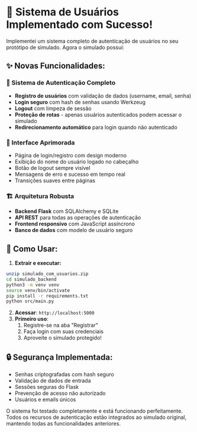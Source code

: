 # 🎉 Sistema de Usuários Implementado com Sucesso!
Implementei um sistema completo de autenticação de usuários no seu protótipo de simulado. Agora o simulado possui:

## ✨ Novas Funcionalidades:
### 🔐 Sistema de Autenticação Completo
  * **Registro de usuários** com validação de dados (username, email, senha)
  * **Login seguro** com hash de senhas usando Werkzeug
  * **Logout** com limpeza de sessão
  * **Proteção de rotas** - apenas usuários autenticados podem acessar o simulado
  * **Redirecionamento automático** para login quando não autenticado

### 🎯 Interface Aprimorada
  * Página de login/registro com design moderno
  * Exibição do nome do usuário logado no cabeçalho
  * Botão de logout sempre visível
  * Mensagens de erro e sucesso em tempo real
  * Transições suaves entre páginas

### 🏗️ Arquitetura Robusta
  * **Backend Flask** com SQLAlchemy e SQLite
  * **API REST** para todas as operações de autenticação
  * **Frontend responsivo** com JavaScript assíncrono
  * **Banco de dados** com modelo de usuário seguro

## 🚀 Como Usar:

1. **Extrair e executar:**
```Bash
unzip simulado_com_usuarios.zip
cd simulado_backend
python3 -m venv venv
source venv/bin/activate
pip install -r requirements.txt
python src/main.py
```

2. **Acessar**: `http://localhost:5000`
3. **Primeiro uso**:
    1. Registre-se na aba "Registrar"
    2. Faça login com suas credenciais
    3. Aproveite o simulado protegido!

## 🔒 Segurança Implementada:
* Senhas criptografadas com hash seguro
* Validação de dados de entrada
* Sessões seguras do Flask
* Prevenção de acesso não autorizado
* Usuários e emails únicos<br>

O sistema foi testado completamente e está funcionando perfeitamente. Todos os recursos de autenticação estão integrados ao simulado original, mantendo todas as funcionalidades anteriores.
